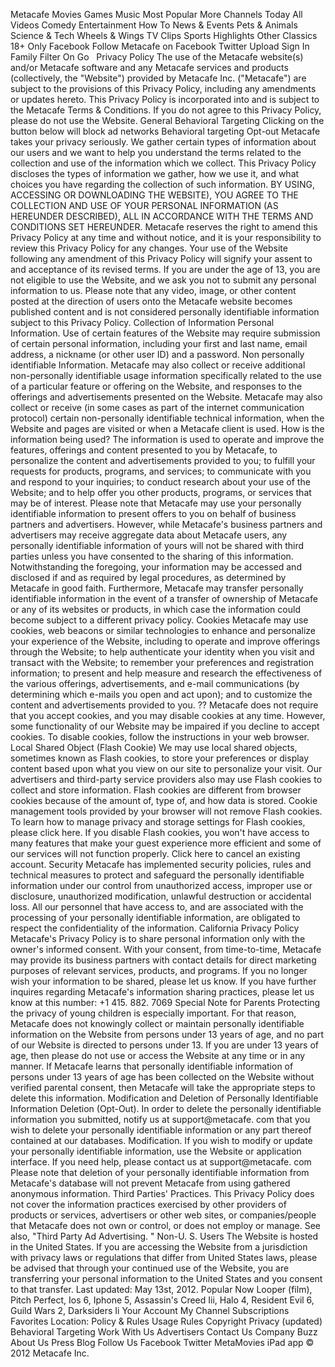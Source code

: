 Metacafe Movies Games Music Most Popular More Channels Today All Videos Comedy Entertainment How To News & Events Pets & Animals Science & Tech Wheels & Wings TV Clips Sports Highlights Other Classics 18+ Only Facebook Follow Metacafe on Facebook Twitter Upload Sign In Family Filter On Go   Privacy Policy The use of the Metacafe website(s) and/or Metacafe software and any Metacafe services and products (collectively, the "Website") provided by Metacafe Inc. ("Metacafe") are subject to the provisions of this Privacy Policy, including any amendments or updates hereto. This Privacy Policy is incorporated into and is subject to the Metacafe Terms & Conditions. If you do not agree to this Privacy Policy, please do not use the Website. General Behavioral Targeting Clicking on the button below will block ad networks Behavioral targeting Opt-out Metacafe takes your privacy seriously. We gather certain types of information about our users and we want to help you understand the terms related to the collection and use of the information which we collect. This Privacy Policy discloses the types of information we gather, how we use it, and what choices you have regarding the collection of such information. BY USING, ACCESSING OR DOWNLOADING THE WEBSITE), YOU AGREE TO THE COLLECTION AND USE OF YOUR PERSONAL INFORMATION (AS HEREUNDER DESCRIBED), ALL IN ACCORDANCE WITH THE TERMS AND CONDITIONS SET HEREUNDER. Metacafe reserves the right to amend this Privacy Policy at any time and without notice, and it is your responsibility to review this Privacy Policy for any changes. Your use of the Website following any amendment of this Privacy Policy will signify your assent to and acceptance of its revised terms. If you are under the age of 13, you are not eligible to use the Website, and we ask you not to submit any personal information to us. Please note that any video, image, or other content posted at the direction of users onto the Metacafe website becomes published content and is not considered personally identifiable information subject to this Privacy Policy. Collection of Information Personal Information. Use of certain features of the Website may require submission of certain personal information, including your first and last name, email address, a nickname (or other user ID) and a password. Non personally identifiable Information. Metacafe may also collect or receive additional non-personally identifiable usage information specifically related to the use of a particular feature or offering on the Website, and responses to the offerings and advertisements presented on the Website. Metacafe may also collect or receive (in some cases as part of the internet communication protocol) certain non-personally identifiable technical information, when the Website and pages are visited or when a Metacafe client is used. How is the information being used? The information is used to operate and improve the features, offerings and content presented to you by Metacafe, to personalize the content and advertisements provided to you; to fulfill your requests for products, programs, and services; to communicate with you and respond to your inquiries; to conduct research about your use of the Website; and to help offer you other products, programs, or services that may be of interest. Please note that Metacafe may use your personally identifiable information to present offers to you on behalf of business partners and advertisers. However, while Metacafe's business partners and advertisers may receive aggregate data about Metacafe users, any personally identifiable information of yours will not be shared with third parties unless you have consented to the sharing of this information. Notwithstanding the foregoing, your information may be accessed and disclosed if and as required by legal procedures, as determined by Metacafe in good faith. Furthermore, Metacafe may transfer personally identifiable information in the event of a transfer of ownership of Metacafe or any of its websites or products, in which case the information could become subject to a different privacy policy. Cookies Metacafe may use cookies, web beacons or similar technologies to enhance and personalize your experience of the Website, including to operate and improve offerings through the Website; to help authenticate your identity when you visit and transact with the Website; to remember your preferences and registration information; to present and help measure and research the effectiveness of the various offerings, advertisements, and e-mail communications (by determining which e-mails you open and act upon); and to customize the content and advertisements provided to you. ?? Metacafe does not require that you accept cookies, and you may disable cookies at any time. However, some functionality of our Website may be impaired if you decline to accept cookies. To disable cookies, follow the instructions in your web browser. Local Shared Object (Flash Cookie) We may use local shared objects, sometimes known as Flash cookies, to store your preferences or display content based upon what you view on our site to personalize your visit. Our advertisers and third-party service providers also may use Flash cookies to collect and store information. Flash cookies are different from browser cookies because of the amount of, type of, and how data is stored. Cookie management tools provided by your browser will not remove Flash cookies. To learn how to manage privacy and storage settings for Flash cookies, please click here. If you disable Flash cookies, you won't have access to many features that make your guest experience more efficient and some of our services will not function properly. Click here to cancel an existing account. Security Metacafe has implemented security policies, rules and technical measures to protect and safeguard the personally identifiable information under our control from unauthorized access, improper use or disclosure, unauthorized modification, unlawful destruction or accidental loss. All our personnel that have access to, and are associated with the processing of your personally identifiable information, are obligated to respect the confidentiality of the information. California Privacy Policy Metacafe's Privacy Policy is to share personal information only with the owner's informed consent. With your consent, from time-to-time, Metacafe may provide its business partners with contact details for direct marketing purposes of relevant services, products, and programs. If you no longer wish your information to be shared, please let us know. If you have further inquires regarding Metacafe's information sharing practices, please let us know at this number: +1 415. 882. 7069 Special Note for Parents Protecting the privacy of young children is especially important. For that reason, Metacafe does not knowingly collect or maintain personally identifiable information on the Website from persons under 13 years of age, and no part of our Website is directed to persons under 13. If you are under 13 years of age, then please do not use or access the Website at any time or in any manner. If Metacafe learns that personally identifiable information of persons under 13 years of age has been collected on the Website without verified parental consent, then Metacafe will take the appropriate steps to delete this information. Modification and Deletion of Personally Identifiable Information Deletion (Opt-Out). In order to delete the personally identifiable information you submitted, notify us at support@metacafe. com that you wish to delete your personally identifiable information or any part thereof contained at our databases. Modification. If you wish to modify or update your personally identifiable information, use the Website or application interface. If you need help, please contact us at support@metacafe. com Please note that deletion of your personally identifiable information from Metacafe's database will not prevent Metacafe from using gathered anonymous information. Third Parties' Practices. This Privacy Policy does not cover the information practices exercised by other providers of products or services, advertisers or other web sites, or companies/people that Metacafe does not own or control, or does not employ or manage. See also, "Third Party Ad Advertising. " Non-U. S. Users The Website is hosted in the United States. If you are accessing the Website from a jurisdiction with privacy laws or regulations that differ from United States laws, please be advised that through your continued use of the Website, you are transferring your personal information to the United States and you consent to that transfer. Last updated: May 13st, 2012. Popular Now Looper (film), Pitch Perfect, Ios 6, Iphone 5, Assassin's Creed Iii, Halo 4, Resident Evil 6, Guild Wars 2, Darksiders Ii Your Account My Channel Subscriptions Favorites Location: Policy & Rules Usage Rules Copyright Privacy (updated) Behavioral Targeting Work With Us Advertisers Contact Us Company Buzz About Us Press Blog Follow Us Facebook Twitter MetaMovies iPad app © 2012 Metacafe Inc.